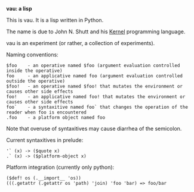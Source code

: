 **vau: a lisp**

This is vau. It is a lisp written in Python.

The name is due to John N. Shutt and his [Kernel](http://web.cs.wpi.edu/~jshutt/kernel.html) programming language. 

vau is an experiment (or rather, a collection of experiments).

Naming conventions:

```
$foo    - an operative named $foo (argument evaluation controlled inside the operative)
foo     - an applicative named foo (argument evaluation controlled outside the operative)
$foo!   - an operative named $foo! that mutates the environment or causes other side effects
foo!    - an applicative named foo! that mutates the environment or causes other side effects
foo`    - a syntaxitive named foo` that changes the operation of the reader when foo is encountered
.foo    - a platform object named foo
```

Note that overuse of syntaxitives may cause diarrhea of the semicolon.

Current syntaxitives in prelude:
```
'` (x) -> ($quote x)
.` (x) -> ($platform-object x)
```

Platform integration (currently only python):

```
($def! os (.__import__ 'os))
(((.getattr (.getattr os 'path) 'join) 'foo 'bar) => foo/bar
```
